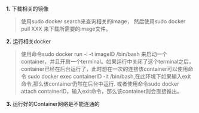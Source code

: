 **1.** 下载相关的镜像

> 使用sudo docker search来查询相关的image， 然后使用sudo docker pull XXX 来下载所需要的image文件。

**2.** 运行相关docker

> 使用命令sudo docker run -i -t imageID /bin/bash 来启动一个container，并且开启一个terminal。如果运行中关闭了这个terminal之后，container已经在后台运行了，此时想在一次的连接该container可以使用命令 sudo docker exec containerID -it /bin/bash,在此环境下如果输入exit命令,那么该container仍然在后台中运行. 或者使用命令sudo docker attach containerID，输入exit命令，那么该container则会直接推出。

**3.** 运行好的Container网络是不能连通的

> 